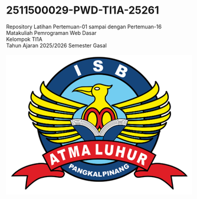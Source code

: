 # 2511500029-PWD-TI1A-25261 
Repository Latihan Pertemuan-01 sampai dengan Pertemuan-16<br>
Matakuliah Pemrograman Web Dasar<br>
Kelompok TI1A<br>
Tahun Ajaran 2025/2026
Semester Gasal<br><br>
![LOGO ISBAL](logoisbal.png)
